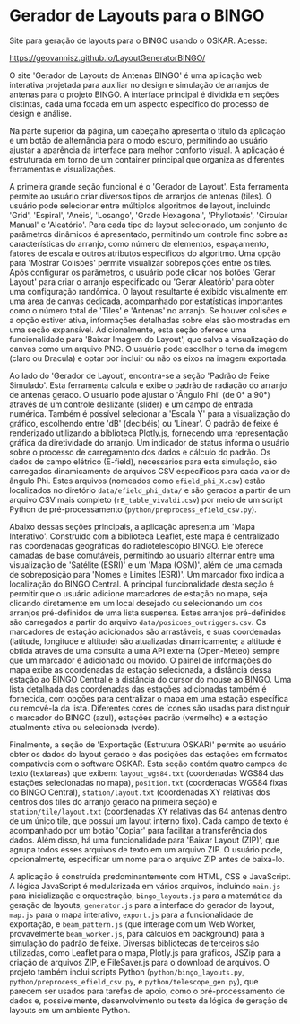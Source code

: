 # Gerador de Layouts para o BINGO
Site para geração de layouts para o BINGO usando o OSKAR. Acesse:

https://geovannisz.github.io/LayoutGeneratorBINGO/

O site 'Gerador de Layouts de Antenas BINGO' é uma aplicação web interativa projetada para auxiliar no design e simulação de arranjos de antenas para o projeto BINGO. A interface principal é dividida em seções distintas, cada uma focada em um aspecto específico do processo de design e análise.

Na parte superior da página, um cabeçalho apresenta o título da aplicação e um botão de alternância para o modo escuro, permitindo ao usuário ajustar a aparência da interface para melhor conforto visual. A aplicação é estruturada em torno de um container principal que organiza as diferentes ferramentas e visualizações.

A primeira grande seção funcional é o 'Gerador de Layout'. Esta ferramenta permite ao usuário criar diversos tipos de arranjos de antenas (tiles). O usuário pode selecionar entre múltiplos algoritmos de layout, incluindo 'Grid', 'Espiral', 'Anéis', 'Losango', 'Grade Hexagonal', 'Phyllotaxis', 'Circular Manual' e 'Aleatório'. Para cada tipo de layout selecionado, um conjunto de parâmetros dinâmicos é apresentado, permitindo um controle fino sobre as características do arranjo, como número de elementos, espaçamento, fatores de escala e outros atributos específicos do algoritmo. Uma opção para 'Mostrar Colisões' permite visualizar sobreposições entre os tiles. Após configurar os parâmetros, o usuário pode clicar nos botões 'Gerar Layout' para criar o arranjo especificado ou 'Gerar Aleatório' para obter uma configuração randômica. O layout resultante é exibido visualmente em uma área de canvas dedicada, acompanhado por estatísticas importantes como o número total de 'Tiles' e 'Antenas' no arranjo. Se houver colisões e a opção estiver ativa, informações detalhadas sobre elas são mostradas em uma seção expansível. Adicionalmente, esta seção oferece uma funcionalidade para 'Baixar Imagem do Layout', que salva a visualização do canvas como um arquivo PNG. O usuário pode escolher o tema da imagem (claro ou Dracula) e optar por incluir ou não os eixos na imagem exportada.

Ao lado do 'Gerador de Layout', encontra-se a seção 'Padrão de Feixe Simulado'. Esta ferramenta calcula e exibe o padrão de radiação do arranjo de antenas gerado. O usuário pode ajustar o 'Ângulo Phi' (de 0° a 90°) através de um controle deslizante (slider) e um campo de entrada numérica. Também é possível selecionar a 'Escala Y' para a visualização do gráfico, escolhendo entre 'dB' (decibéis) ou 'Linear'. O padrão de feixe é renderizado utilizando a biblioteca Plotly.js, fornecendo uma representação gráfica da diretividade do arranjo. Um indicador de status informa o usuário sobre o processo de carregamento dos dados e cálculo do padrão. Os dados de campo elétrico (E-field), necessários para esta simulação, são carregados dinamicamente de arquivos CSV específicos para cada valor de ângulo Phi. Estes arquivos (nomeados como `efield_phi_X.csv`) estão localizados no diretório `data/efield_phi_data/` e são gerados a partir de um arquivo CSV mais completo (`rE_table_vivaldi.csv`) por meio de um script Python de pré-processamento (`python/preprocess_efield_csv.py`).

Abaixo dessas seções principais, a aplicação apresenta um 'Mapa Interativo'. Construído com a biblioteca Leaflet, este mapa é centralizado nas coordenadas geográficas do radiotelescópio BINGO. Ele oferece camadas de base comutáveis, permitindo ao usuário alternar entre uma visualização de 'Satélite (ESRI)' e um 'Mapa (OSM)', além de uma camada de sobreposição para 'Nomes e Limites (ESRI)'. Um marcador fixo indica a localização do BINGO Central. A principal funcionalidade desta seção é permitir que o usuário adicione marcadores de estação no mapa, seja clicando diretamente em um local desejado ou selecionando um dos arranjos pré-definidos de uma lista suspensa. Estes arranjos pré-definidos são carregados a partir do arquivo `data/posicoes_outriggers.csv`. Os marcadores de estação adicionados são arrastáveis, e suas coordenadas (latitude, longitude e altitude) são atualizadas dinamicamente; a altitude é obtida através de uma consulta a uma API externa (Open-Meteo) sempre que um marcador é adicionado ou movido. O painel de informações do mapa exibe as coordenadas da estação selecionada, a distância dessa estação ao BINGO Central e a distância do cursor do mouse ao BINGO. Uma lista detalhada das coordenadas das estações adicionadas também é fornecida, com opções para centralizar o mapa em uma estação específica ou removê-la da lista. Diferentes cores de ícones são usadas para distinguir o marcador do BINGO (azul), estações padrão (vermelho) e a estação atualmente ativa ou selecionada (verde).

Finalmente, a seção de 'Exportação (Estrutura OSKAR)' permite ao usuário obter os dados do layout gerado e das posições das estações em formatos compatíveis com o software OSKAR. Esta seção contém quatro campos de texto (textareas) que exibem: `layout_wgs84.txt` (coordenadas WGS84 das estações selecionadas no mapa), `position.txt` (coordenadas WGS84 fixas do BINGO Central), `station/layout.txt` (coordenadas XY relativas dos centros dos tiles do arranjo gerado na primeira seção) e `station/tile/layout.txt` (coordenadas XY relativas das 64 antenas dentro de um único tile, que possui um layout interno fixo). Cada campo de texto é acompanhado por um botão 'Copiar' para facilitar a transferência dos dados. Além disso, há uma funcionalidade para 'Baixar Layout (ZIP)', que agrupa todos esses arquivos de texto em um arquivo ZIP. O usuário pode, opcionalmente, especificar um nome para o arquivo ZIP antes de baixá-lo.

A aplicação é construída predominantemente com HTML, CSS e JavaScript. A lógica JavaScript é modularizada em vários arquivos, incluindo `main.js` para inicialização e orquestração, `bingo_layouts.js` para a matemática da geração de layouts, `generator.js` para a interface do gerador de layout, `map.js` para o mapa interativo, `export.js` para a funcionalidade de exportação, e `beam_pattern.js` (que interage com um Web Worker, provavelmente `beam_worker.js`, para cálculos em background) para a simulação do padrão de feixe. Diversas bibliotecas de terceiros são utilizadas, como Leaflet para o mapa, Plotly.js para gráficos, JSZip para a criação de arquivos ZIP, e FileSaver.js para o download de arquivos. O projeto também inclui scripts Python (`python/bingo_layouts.py`, `python/preprocess_efield_csv.py`, e `python/telescope_gen.py`), que parecem ser usados para tarefas de apoio, como o pré-processamento de dados e, possivelmente, desenvolvimento ou teste da lógica de geração de layouts em um ambiente Python.
